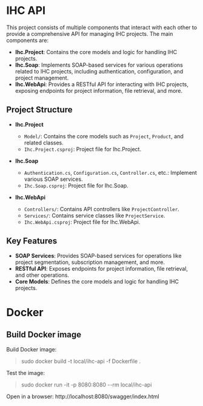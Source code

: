# IHC API

This project consists of multiple components that interact with each other to provide a comprehensive API for managing IHC projects.
The main components are:

- **Ihc.Project**: Contains the core models and logic for handling IHC projects.
- **Ihc.Soap**: Implements SOAP-based services for various operations related to IHC projects, including authentication, configuration, and project management.
- **Ihc.WebApi**: Provides a RESTful API for interacting with IHC projects, exposing endpoints for project information, file retrieval, and more.

## Project Structure

- **Ihc.Project**
  - `Model/`: Contains the core models such as `Project`, `Product`, and related classes.
  - `Ihc.Project.csproj`: Project file for Ihc.Project.

- **Ihc.Soap**
  - `Authentication.cs`, `Configuration.cs`, `Controller.cs`, etc.: Implement various SOAP services.
  - `Ihc.Soap.csproj`: Project file for Ihc.Soap.

- **Ihc.WebApi**
  - `Controllers/`: Contains API controllers like `ProjectController`.
  - `Services/`: Contains service classes like `ProjectService`.
  - `Ihc.WebApi.csproj`: Project file for Ihc.WebApi.

## Key Features

- **SOAP Services**: Provides SOAP-based services for operations like project segmentation, subscription management, and more.
- **RESTful API**: Exposes endpoints for project information, file retrieval, and other operations.
- **Core Models**: Defines the core models and logic for handling IHC projects.

# Docker

## Build Docker image

Build Docker image:
> sudo docker build -t local/ihc-api -f Dockerfile .

Test the image:
> sudo docker run -it -p 8080:8080 --rm local/ihc-api

Open in a browser:
http://localhost:8080/swagger/index.html
